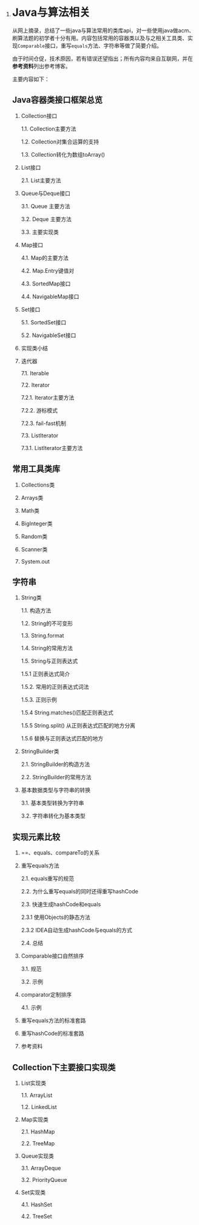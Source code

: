 1. # Java与算法相关

    从网上摘录，总结了一些java与算法常用的类库api，对一些使用java做acm、刷算法题的初学者十分有用。内容包括常用的容器类以及与之相关工具类、实现`Comparable`接口，重写`equals`方法、字符串等做了简要介绍。

    由于时间仓促，技术原因，若有错误还望指出；所有内容均来自互联网，并在**参考资料**列出参考博客。

    主要内容如下：

    ## Java容器类接口框架总览

    1. Collection接口 

       1.1. Collection主要方法 

       1.2. Collection对集合运算的支持 

       1.3. Collection转化为数组toArray() 

    2. List接口 

       2.1. List主要方法 

    3. Queue与Deque接口

       3.1. Queue 主要方法 

       3.2. Deque 主要方法

       3.3. 主要实现类

    4. Map接口 

       4.1. Map的主要方法 

       4.2. Map.Entry键值对 

       4.3. SortedMap接口 

       4.4. NavigableMap接口

    5. Set接口

       5.1. SortedSet接口 

       5.2. NavigableSet接口

    6. 实现类小结

    7. 迭代器

       7.1. Iterable

        7.2. Iterator  

          7.2.1. Iterator主要方法

          7.2.2. 游标模式

          7.2.3. fail-fast机制 

       7.3. ListIterator 

          7.3.1. ListIterator主要方法 

    ## 常用工具类库

    1. Collections类 
    
    2. Arrays类 
    
    3. Math类 
    
    4. BigInteger类 
    
    5. Random类 
    
    6. Scanner类 
    
    7. System.out

    ## 字符串

    1. String类 

       1.1. 构造方法

       1.2. String的不可变形 

       1.3. String.format 

       1.4. String的常用方法 

       1.5. String与正则表达式

          1.5.1 正则表达式简介

          1.5.2. 常用的正则表达式词法  

          1.5.3. 正则示例       

          1.5.4 String.matches()匹配正则表达式 

          1.5.5 String.split() 从正则表达式匹配的地方分离

          1.5.6 替换与正则表达式匹配的地方

    2. StringBuilder类 

       2.1. StringBuilder的构造方法

       2.2. StringBuilder的常用方法

    3. 基本数据类型与字符串的转换

       3.1. 基本类型转换为字符串

       3.2. 字符串转化为基本类型

    ## 实现元素比较

    1. ==、equals、compareTo的关系

    2. 重写equals方法 

       2.1. equals重写的规范

       2.2. 为什么重写equals的同时还得重写hashCode

       2.3. 快速生成hashCode和equals

          2.3.1 使用Objects的静态方法

          2.3.2 IDEA自动生成hashCode与equals的方式

       2.4. 总结

    3. Comparable接口自然排序

       3.1. 规范

       3.2. 示例

    4. comparator定制排序 

       4.1. 示例

    5. 重写equals方法的标准套路 

    6. 重写hashCode的标准套路

    7. 参考资料

    ## Collection下主要接口实现类

    1. List实现类

       1.1. ArrayList

       1.2. LinkedList

    2. Map实现类

       2.1. HashMap

       2.2. TreeMap

    3. Queue实现类

       3.1. ArrayDeque

       3.2. PriorityQueue 

    4. Set实现类

       4.1. HashSet

       4.2. TreeSet
